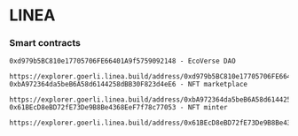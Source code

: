 # LINEA

### Smart contracts
    0xd979b5BC810e17705706FE66401A9f5759092148 - EcoVerse DAO
        https://explorer.goerli.linea.build/address/0xd979b5BC810e17705706FE66401A9f5759092148
    0xbA972364da5beB6A58d6144258dBB30F823d4eE6 - NFT marketplace 
        https://explorer.goerli.linea.build/address/0xbA972364da5beB6A58d6144258dBB30F823d4eE6
    0x61BEcD8eBD72fE73De9B8Be4368EeF7f78c77053 - NFT minter
        https://explorer.goerli.linea.build/address/0x61BEcD8eBD72fE73De9B8Be4368EeF7f78c77053
